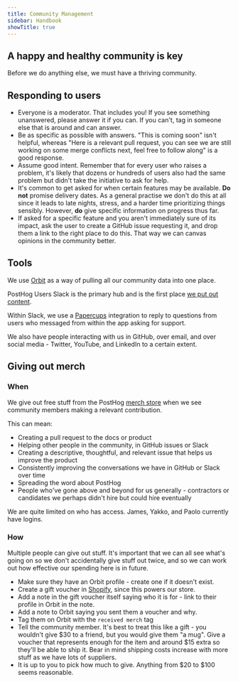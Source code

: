 ```yaml
---
title: Community Management
sidebar: Handbook
showTitle: true
---
```


## A happy and healthy community is key

Before we do anything else, we must have a thriving community.

## Responding to users

* Everyone is a moderator. That includes you! If you see something unanswered, please answer it if you can. If you can't, tag in someone else that is around and can answer.
* Be as specific as possible with answers. "This is coming soon" isn't helpful, whereas "Here is a relevant pull request, you can see we are still working on some merge conflicts next, feel free to follow along" is a good response.
* Assume good intent. Remember that for every user who raises a problem, it's likely that dozens or hundreds of users also had the same problem but didn't take the initiative to ask for help.
* It's common to get asked for when certain features may be available. **Do not** promise delivery dates. As a general practise we don't do this at all since it leads to late nights, stress, and a harder time prioritizing things sensibly. However, **do** give specific information on progress thus far.
* If asked for a specific feature and you aren't immediately sure of its impact, ask the user to create a GitHub issue requesting it, and drop them a link to the right place to do this. That way we can canvas opinions in the community better.

## Tools

We use [Orbit](https://app.orbit.love) as a way of pulling all our community data into one place.

PostHog Users Slack is the primary hub and is the first place [we put out content](/releasing-content).

Within Slack, we use a [Papercups](https://papercups.io/) integration to reply to questions from users who messaged from within the app asking for support.

We also have people interacting with us in GitHub, over email, and over social media - Twitter, YouTube, and LinkedIn to a certain extent.

## Giving out merch

### When

We give out free stuff from the PostHog [merch store](https://merch.posthog.com) when we see community members making a relevant contribution.

This can mean:

* Creating a pull request to the docs or product
* Helping other people in the community, in GitHub issues or Slack
* Creating a descriptive, thoughtful, and relevant issue that helps us improve the product
* Consistently improving the conversations we have in GitHub or Slack over time
* Spreading the word about PostHog
* People who've gone above and beyond for us generally - contractors or candidates we perhaps didn't hire but could hire eventually

We are quite limited on who has access. James, Yakko, and Paolo currently have logins.

### How

Multiple people can give out stuff. It's important that we can all see what's going on so we don't accidentally give stuff out twice, and so we can work out how effective our spending here is in future.

* Make sure they have an Orbit profile - create one if it doesn't exist.
* Create a gift voucher in [Shopify](https://shopify.com), since this powers our store.
* Add a note in the gift voucher itself saying who it is for - link to their profile in Orbit in the note.
* Add a note to Orbit saying you sent them a voucher and why.
* Tag them on Orbit with the `received merch` tag
* Tell the community member. It's best to treat this like a gift - you wouldn't give $30 to a friend, but you would give them "a mug". Give a voucher that represents enough for the item and around $15 extra so they'll be able to ship it. Bear in mind shipping costs increase with more stuff as we have lots of suppliers.
* It is up to you to pick how much to give. Anything from $20 to $100 seems reasonable.
